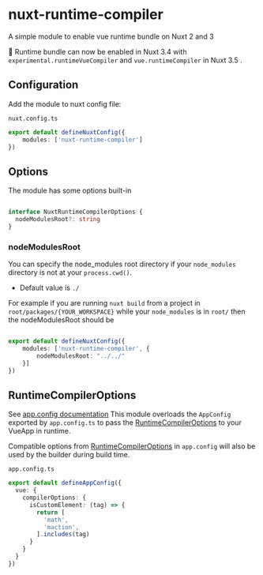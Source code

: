 # nuxt-runtime-compiler

A simple module to enable vue runtime bundle on Nuxt 2 and 3

:rocket: Runtime bundle can now be enabled in Nuxt 3.4 with `experimental.runtimeVueCompiler` and `vue.runtimeCompiler` in Nuxt 3.5 .

## Configuration

Add the module to nuxt config file:

`nuxt.config.ts`
```ts
export default defineNuxtConfig({
    modules: ['nuxt-runtime-compiler']
})
```

## Options 

The module has some options built-in

```ts

interface NuxtRuntimeCompilerOptions {
  nodeModulesRoot?: string
}

```
### nodeModulesRoot

You can specify the node_modules root directory if your `node_modules` directory is not at your `process.cwd()`.

- Default value is `./`

For example if you are running `nuxt build` from a project in `root/packages/{YOUR_WORKSPACE}` while your `node_modules` is in `root/`
then the nodeModulesRoot should be 
```ts

export default defineNuxtConfig({
    modules: ['nuxt-runtime-compiler', {
        nodeModulesRoot: "../../"
    }]
})
```

## RuntimeCompilerOptions

See [app.config documentation](https://nuxt.com/docs/examples/app/app-config)
This module overloads the `AppConfig` exported by `app.config.ts` to pass the [RuntimeCompilerOptions](https://github.com/vuejs/core/blob/dbe7109c8f6417770129dc92313f05feac0c0edb/packages/runtime-core/src/componentOptions.ts#L213-L218) to your VueApp in runtime.

Compatible options from [RuntimeCompilerOptions](https://github.com/vuejs/core/blob/dbe7109c8f6417770129dc92313f05feac0c0edb/packages/runtime-core/src/componentOptions.ts#L213-L218) in `app.config` will also be used by the builder during build time.

`app.config.ts`

```ts
export default defineAppConfig({
  vue: {
    compilerOptions: {
      isCustomElement: (tag) => {
        return [
          'math',
          'maction',
        ].includes(tag)
      }
    }
  }
})
```